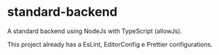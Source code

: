 # standard-backend
A standard backend using NodeJs with TypeScript (allowJs).

This project already has a EsLint, EditorConfig e Prettier configurations.
